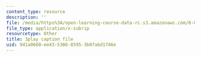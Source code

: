```yaml
---
content_type: resource
description: ''
file: /media/https%3A/open-learning-course-data-rc.s3.amazonaws.com/8-01sc-classical-mechanics-fall-2016/9d1a8660ee43538685953b07abd1746e_W3TqFzVh_rE.vtt
file_type: application/x-subrip
resourcetype: Other
title: 3play caption file
uid: 9d1a8660-ee43-5386-8595-3b07abd1746e
---
```

